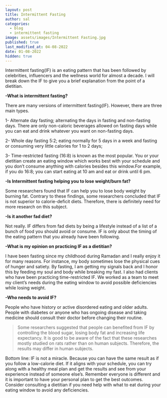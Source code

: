 ```yaml
---
layout: post
title: Intermittent Fasting
author: sal
categories:
  - blog
  - intermittent fasting
image: assets/images/Intermittent Fasting.jpg
published: true
last_modified_at: 04-08-2022
date: 01-08-2022
hidden: true
---
```

Intermittent fasting(IF) is an eating pattern that has been followed by celebrities, influencers and the wellness world for almost a decade. I will break down the IF to give you a brief explanation from the point of a dietitian. 

**-What is intermittent fasting?**

There are many versions of intermittent fasting(IF). However, there are three main types.

1- Alternate day fasting; alternating the days in fasting and non-fasting days. There are only non-caloric beverages allowed on fasting days while you can eat and drink whatever you want on non-fasting days.

2- Whole day fasting 5:2; eating normally for 5 days in a week and fasting or consuming very little calories for 1 to 2 days; 

3- Time-restricted fasting (16:8) is known as the most popular. You or your dietitian create an eating window which works best with your schedule and you don’t consume anything with calories besides this window.For example, if you do 16:8; you can start eating at 10 am and eat or drink until 6 pm.

**-Is Intermittent fasting helping you to lose weight/burn fat?**

Some researchers found that IF can help you to lose body weight by burning fat.  Contrary to these findings, some researchers concluded that IF is not superior to calorie-deficit diets. Therefore, there is definitely need for more research on this subject. 

**-Is it another fad diet?**

Not really. IF differs from fad diets by being a lifestyle instead of a list of a bunch of food you should avoid or consume. IF is only about the timing of the eating pattern that you already have been following. 

**-What is my opinion on practicing IF as a dietitian?**

I have been fasting since my childhood during Ramadan and I really enjoy it for many reasons. For instance, my body sometimes lose the physical cues of hunger and satiety. By fasting, I am getting my signals back and I honor this by feeding my soul and body while breaking my fast. I also had clients who have been practicing time-restricted IF. We worked as a team to meet my client’s needs during the eating window to avoid possible deficiencies while losing weight. 

**-Who needs to avoid IF?**

People who have history or active disordered eating and older adults. People with diabetes or anyone who has ongoing disease and taking medicine should consult their doctor before changing their routine. 

> Some researchers suggested that people can benefited from IF by controlling the blood sugar, losing body fat and increasing life expectancy. It is good to be aware of the fact that these researches mostly studied on rats rather than on human subjects. Therefore, the results may differ in human subjects. 

Bottom line: IF is not a miracle. Because you can have the same result as if you follow a low-calorie diet. If it aligns with your schedule, you can try along with a healthy meal plan and get the results and see from your experience instead of someone else’s. Remember everyone is different and it is important to have your personal plan to get the best outcomes. Consider consulting a dietitian if you need help with what to eat during your eating window to avoid any deficiencies.
